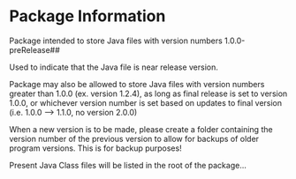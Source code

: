 # Package Information

Package intended to store Java files with version numbers 1.0.0-preRelease##

Used to indicate that the Java file is near release version. 

Package may also be allowed to store Java files with version numbers greater than 1.0.0 (ex. version 1.2.4), as long as final release is set to version 1.0.0, or whichever version number is set based on updates to final version (i.e. 1.0.0 --> 1.1.0, no version 2.0.0)

When a new version is to be made, please create a folder containing the version number of the previous version
to allow for backups of older program versions. This is for backup purposes!

Present Java Class files will be listed in the root of the package...